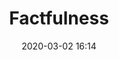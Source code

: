 ---
layout: post
title: Factfulness
date: 2020-03-02 16:14
published: false
header_feature_image:
caption:
tags:    # use [tag1,tag2]
---